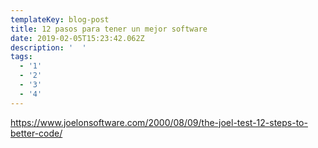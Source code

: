 ```yaml
---
templateKey: blog-post
title: 12 pasos para tener un mejor software
date: 2019-02-05T15:23:42.062Z
description: '  '
tags:
  - '1'
  - '2'
  - '3'
  - '4'
---
```

 https://www.joelonsoftware.com/2000/08/09/the-joel-test-12-steps-to-better-code/

